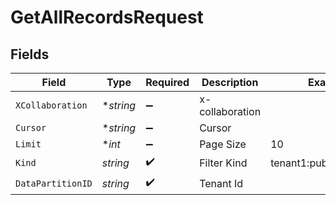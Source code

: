 # GetAllRecordsRequest


## Fields

| Field                     | Type                      | Required                  | Description               | Example                   |
| ------------------------- | ------------------------- | ------------------------- | ------------------------- | ------------------------- |
| `XCollaboration`          | **string*                 | :heavy_minus_sign:        | x-collaboration           |                           |
| `Cursor`                  | **string*                 | :heavy_minus_sign:        | Cursor                    |                           |
| `Limit`                   | **int*                    | :heavy_minus_sign:        | Page Size                 | 10                        |
| `Kind`                    | *string*                  | :heavy_check_mark:        | Filter Kind               | tenant1:public:well:1.0.2 |
| `DataPartitionID`         | *string*                  | :heavy_check_mark:        | Tenant Id                 |                           |